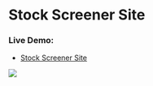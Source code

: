# Stock Screener Site
### Live Demo:
  - <a href="https://tonymndz.github.io/stock-screener/">Stock Screener Site</a>
  <img align="" src="https://i.ibb.co/cvQK3LQ/stock-screener.png">

